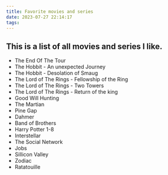 ```yaml
---
title: Favorite movies and series
date: 2023-07-27 22:14:17
tags:
---
```


## This is a list of all movies and series I like.

- The End Of The Tour
- The Hobbit - An unexpected Journey
- The Hobbit - Desolation of Smaug
- The Lord of The Rings - Fellowship of the Ring
- The Lord of The Rings - Two Towers
- The Lord of The Rings - Return of the king
- Good Will Hunting
- The Martian
- Pine Gap
- Dahmer
- Band of Brothers
- Harry Potter 1-8
- Interstellar
- The Social Network
- Jobs
- Sillicon Valley
- Zodiac
- Ratatouille
